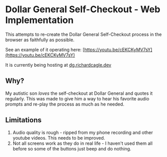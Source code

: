 # Dollar General Self-Checkout - Web Implementation

This attempts to re-create the Dollar General Self-Checkout process in the browser as faithfully as possible.

See an example of it operating here: [https://youtu.be/cEKCKyMV7sY](https://youtu.be/cEKCKyMV7sY)

It is currently being hosting at [dg.richardcagle.dev](https://dg.richardcagle.dev)

## Why?
My autistic son _loves_ the self-checkout at Dollar General and quotes it regularly. This was made to give him a way to hear his favorite audio prompts and re-play the process as much as he needed.

## Limitations
1. Audio quality is rough - ripped from my phone recording and other youtube videos. This needs to be improved.
2. Not all screens work as they do in real life - I haven't used them all before so some of the buttons just beep and do nothing.
